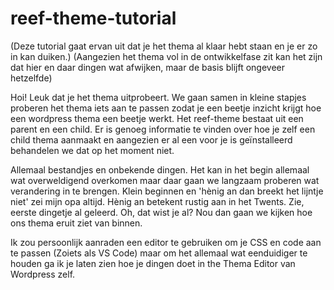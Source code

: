 # reef-theme-tutorial

(Deze tutorial gaat ervan uit dat je het thema al klaar hebt staan en je er zo in kan duiken.)
(Aangezien het thema vol in de ontwikkelfase zit kan het zijn dat hier en daar dingen wat afwijken, maar de basis blijft ongeveer hetzelfde)

Hoi! Leuk dat je het thema uitprobeert. We gaan samen in kleine stapjes proberen het thema iets aan te passen zodat je een beetje inzicht krijgt hoe een wordpress thema een beetje werkt. Het reef-theme bestaat uit een parent en een child. Er is genoeg informatie te vinden over hoe je zelf een child thema aanmaakt en aangezien er al een voor je is geïnstalleerd behandelen we dat op het moment niet.

Allemaal bestandjes en onbekende dingen. Het kan in het begin allemaal wat overweldigend overkomen maar daar gaan we langzaam proberen wat verandering in te brengen. Klein beginnen en 'hènig an dan breekt het lijntje niet' zei mijn opa altijd. Hènig an betekent rustig aan in het Twents. Zie, eerste dingetje al geleerd. Oh, dat wist je al? Nou dan gaan we kijken hoe ons thema eruit ziet van binnen.

Ik zou persoonlijk aanraden een editor te gebruiken om je CSS en code aan te passen (Zoiets als VS Code) maar om het allemaal wat eenduidiger te houden ga ik je laten zien hoe je dingen doet in the Thema Editor van Wordpress zelf.

